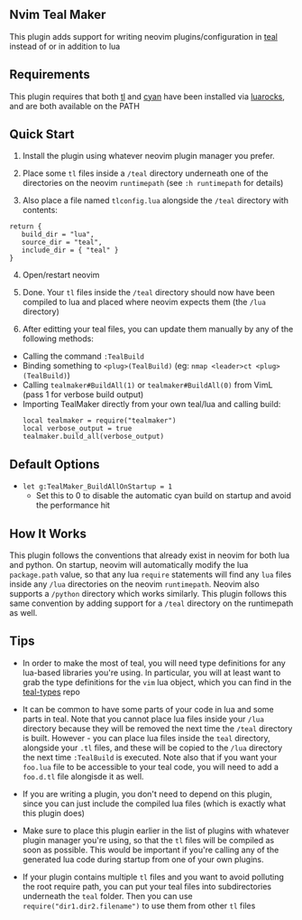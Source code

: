 
## Nvim Teal Maker

This plugin adds support for writing neovim plugins/configuration in [teal](https://github.com/teal-language/tl) instead of or in addition to lua

## Requirements

This plugin requires that both [tl](https://github.com/teal-language/tl) and [cyan](https://github.com/teal-language/cyan) have been installed via [luarocks](https://luarocks.org/), and are both available on the PATH

## Quick Start

1. Install the plugin using whatever neovim plugin manager you prefer.

2. Place some `tl` files inside a `/teal` directory underneath one of the directories on the neovim `runtimepath` (see `:h runtimepath` for details)

3. Also place a file named `tlconfig.lua` alongside the `/teal` directory with contents:

```
return {
   build_dir = "lua",
   source_dir = "teal",
   include_dir = { "teal" }
}
```

4. Open/restart neovim

5. Done.  Your `tl` files inside the `/teal` directory should now have been compiled to lua and placed where neovim expects them (the `/lua` directory)

6. After editting your teal files, you can update them manually by any of the following methods:
  * Calling the command `:TealBuild`
  * Binding something to `<plug>(TealBuild)` (eg: `nmap <leader>ct <plug>(TealBuild)`)
  * Calling `tealmaker#BuildAll(1)` or `tealmaker#BuildAll(0)` from VimL (pass 1 for verbose build output)
  * Importing TealMaker directly from your own teal/lua and calling build:
      ```
      local tealmaker = require("tealmaker")
      local verbose_output = true
      tealmaker.build_all(verbose_output)
      ```

## Default Options

* `let g:TealMaker_BuildAllOnStartup = 1`
    * Set this to 0 to disable the automatic cyan build on startup and avoid the performance hit

## How It Works

This plugin follows the conventions that already exist in neovim for both lua and python. On startup, neovim will automatically modify the lua `package.path` value, so that any lua `require` statements will find any `lua` files inside any `/lua` directories on the neovim `runtimepath`.  Neovim also supports a `/python` directory which works similarly.  This plugin follows this same convention by adding support for a `/teal` directory on the runtimepath as well.

## Tips

* In order to make the most of teal, you will need type definitions for any lua-based libraries you're using.  In particular, you will at least want to grab the type definitions for the `vim` lua object, which you can find in the [teal-types](https://github.com/teal-language/teal-types) repo

* It can be common to have some parts of your code in lua and some parts in teal.  Note that you cannot place lua files inside your `/lua` directory because they will be removed the next time the `/teal` directory is built.  However - you can place lua files inside the `teal` directory, alongside your `.tl` files, and these will be copied to the `/lua` directory the next time `:TealBuild` is executed.  Note also that if you want your `foo.lua` file to be accessible to your teal code, you will need to add a `foo.d.tl` file alongisde it as well.

* If you are writing a plugin, you don't need to depend on this plugin, since you can just include the compiled lua files (which is exactly what this plugin does)

* Make sure to place this plugin earlier in the list of plugins with whatever plugin manager you're using, so that the `tl` files will be compiled as soon as possible.  This would be important if you're calling any of the generated lua code during startup from one of your own plugins.

* If your plugin contains multiple `tl` files and you want to avoid polluting the root require path, you can put your teal files into subdirectories underneath the `teal` folder.  Then you can use `require("dir1.dir2.filename")` to use them from other `tl` files

